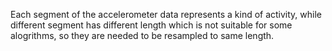 Each segment of the accelerometer data represents a kind of activity, while different segment has different length which is not suitable for some alogrithms, so they are needed to be resampled to same length.